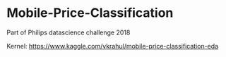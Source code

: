 # Mobile-Price-Classification
Part of Philips datascience challenge 2018

Kernel:
https://www.kaggle.com/vkrahul/mobile-price-classification-eda
